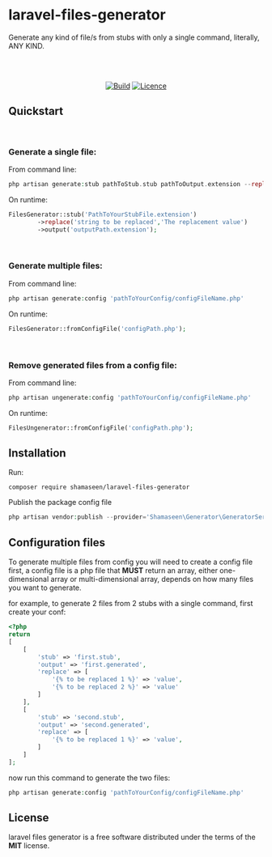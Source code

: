 # laravel-files-generator
Generate any kind of file/s from stubs with only a single command, literally, ANY KIND.

<br>
<br>

<p align="center">
<a href="https://app.travis-ci.com/mshamaseen/laravel-files-generator"><img src="https://app.travis-ci.com/mshamaseen/laravel-files-generator.svg?branch=main" alt="Build"></a>
<a href="https://choosealicense.com/licenses/mit/"><img src="https://img.shields.io/badge/License-MIT-green.svg" alt="Licence"></a>
</p>

## Quickstart

<br>

### Generate a single file: 

From command line:
```php
php artisan generate:stub pathToStub.stub pathToOutput.extension --replace='key 1' --with='value 1' --replace="key 2" --with='value 2'
```

On runtime:

```php
FilesGenerator::stub('PathToYourStubFile.extension')
        ->replace('string to be replaced','The replacement value')
        ->output('outputPath.extension');
```
<br>

### Generate multiple files:

From command line:
```php
php artisan generate:config 'pathToYourConfig/configFileName.php'
```

On runtime:

```php
FilesGenerator::fromConfigFile('configPath.php');
```

<br>

### Remove generated files from a config file:

From command line:
```php
php artisan ungenerate:config 'pathToYourConfig/configFileName.php'
```

On runtime:

```php
FilesUngenerator::fromConfigFile('configPath.php');
```
## Installation

Run:

```composer
composer require shamaseen/laravel-files-generator
```

Publish the package config file

```php
php artisan vendor:publish --provider='Shamaseen\Generator\GeneratorServiceProvider'
```

## Configuration files

To generate multiple files from config you will need to create a config file first, a config file is a php file that **MUST** return an array, either one-dimensional array or multi-dimensional array, depends on how many files you want to generate.

for example, to generate 2 files from 2 stubs with a single command, first create your conf:

```php
<?php
return 
[
    [
        'stub' => 'first.stub',
        'output' => 'first.generated',
        'replace' => [
            '{% to be replaced 1 %}' => 'value',
            '{% to be replaced 2 %}' => 'value'
        ]
    ],
    [
        'stub' => 'second.stub',
        'output' => 'second.generated',
        'replace' => [
            '{% to be replaced 1 %}' => 'value',
        ]
    ]
];
```

now run this command to generate the two files:
```php
php artisan generate:config 'pathToYourConfig/configFileName.php'
```

## License
laravel files generator is a free software distributed under the terms of the **MIT** license.
